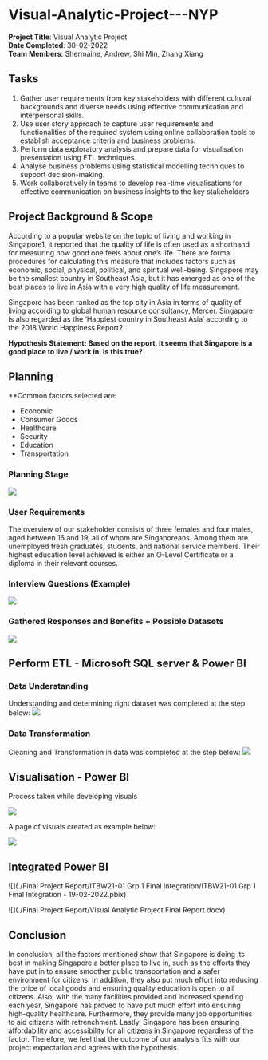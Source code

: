 # Visual-Analytic-Project---NYP

**Project Title**: Visual Analytic Project<br/>
**Date Completed**: 30-02-2022<br/>
**Team Members**: Shermaine, Andrew, Shi Min, Zhang Xiang<br/>


## Tasks

1. Gather user requirements from key stakeholders with different cultural backgrounds and diverse needs using effective communication and interpersonal skills.
2. Use user story approach to capture user requirements and functionalities of the required system using online collaboration tools to establish acceptance criteria and business problems.
3. Perform data exploratory analysis and prepare data for visualisation presentation using ETL techniques.
4. Analyse business problems using statistical modelling techniques to support decision-making.
5. Work collaboratively in teams to develop real‐time visualisations for effective communication on business insights to the key stakeholders

## Project Background & Scope
According to a popular website on the topic of living and working in Singapore1, it reported that the quality of life is often used as a shorthand for measuring how good one feels about one’s life. There are formal procedures for calculating this measure that includes factors such as economic, social, physical, political, and spiritual well-being. Singapore may be the smallest country in Southeast Asia, but it has emerged as one of the best places to live in Asia with a very high quality of life measurement.

Singapore has been ranked as the top city in Asia in terms of quality of living according to global human resource consultancy, Mercer. Singapore is also regarded as the ‘Happiest country in Southeast Asia’ according to the 2018 World Happiness Report2.

**Hypothesis Statement: Based on the report, it seems that Singapore is a good place to live / work in. Is this true?**

## Planning

**Common factors selected are:
- Economic
- Consumer Goods
- Healthcare
- Security
- Education
- Transportation

### Planning Stage
![](https://user-images.githubusercontent.com/98081173/188824867-82a19821-2e2e-47a7-a575-6ec0f9ef59c3.png)

### User Requirements
The overview of our stakeholder consists of three females and four males, aged between 16 and 19, all of whom are Singaporeans. Among them are unemployed fresh graduates, students, and national service members. Their highest education level achieved is either an O-Level Certificate or a diploma in their relevant courses.

### Interview Questions (Example)
![](https://user-images.githubusercontent.com/98081173/188824372-689c9aae-d0dc-4baf-8eb8-43701ad4c8de.png)

### Gathered Responses and Benefits + Possible Datasets
![](https://user-images.githubusercontent.com/98081173/188824946-fdaa3dc7-c901-41c3-9872-29a0ff57ad7c.png)

## Perform ETL - Microsoft SQL server & Power BI

### Data Understanding
Understanding and determining right dataset was completed at the step below:
![](https://user-images.githubusercontent.com/98081173/188826563-896dc75d-4d72-43ef-a290-424476821717.png)

### Data Transformation
Cleaning and Transformation in data was completed at the step below:
![](https://user-images.githubusercontent.com/98081173/188826582-ee2fcdc2-f936-4177-afbd-bcad67d42c8c.png)

## Visualisation - Power BI
Process taken while developing visuals

![](https://user-images.githubusercontent.com/98081173/188829252-327df449-9db0-447c-a52b-727a4a1bd31a.png)

A page of visuals created as example below:

![](https://user-images.githubusercontent.com/98081173/188828030-4784ce0e-429f-4015-994e-542e7caff527.png)

## Integrated Power BI
![](./Final Project Report/ITBW21-01 Grp 1 Final Integration/ITBW21-01 Grp 1 Final Integration - 19-02-2022.pbix)

![](./Final Project Report/Visual Analytic Project Final Report.docx)



## Conclusion
In conclusion, all the factors mentioned show that Singapore is doing its best in making Singapore a better place to live in, such as the efforts they have put in to ensure smoother public transportation and a safer environment for citizens. In addition, they also put much effort into reducing the price of local goods and ensuring quality education is open to all citizens. Also, with the many facilities provided and increased spending each year, Singapore has proved to have put much effort into ensuring high-quality healthcare. Furthermore, they provide many job opportunities to aid citizens with retrenchment. Lastly, Singapore has been ensuring affordability and accessibility for all citizens in Singapore regardless of the factor.
Therefore, we feel that the outcome of our analysis fits with our project expectation and agrees with the hypothesis.
